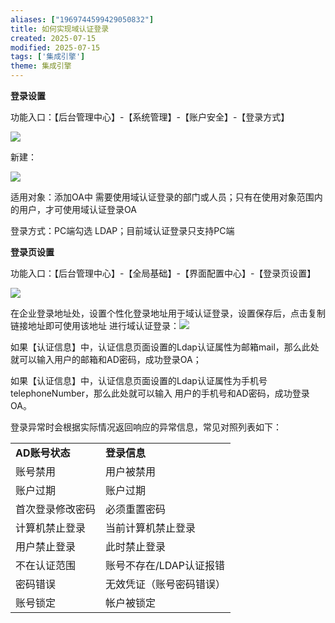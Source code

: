 ```yaml
---
aliases: ["1969744599429050832"]
title: 如何实现域认证登录
created: 2025-07-15
modified: 2025-07-15
tags: ['集成引擎']
theme: 集成引擎
---
```


**登录设置**

功能入口：【后台管理中心】-【系统管理】-【账户安全】-【登录方式】

![](https://myhelpdoc.oss-cn-heyuan.aliyuncs.com/mdimages/91c7d98bc276940b794b99485aa325d7.jpg)

新建：

![](https://myhelpdoc.oss-cn-heyuan.aliyuncs.com/mdimages/e8f17972669ad7eaca68d38764adf3ee.jpg)

适用对象：添加OA中 需要使用域认证登录的部门或人员；只有在使用对象范围内的用户，才可使用域认证登录OA

登录方式：PC端勾选 LDAP；目前域认证登录只支持PC端

**登录页设置**

功能入口：【后台管理中心】-【全局基础】-【界面配置中心】-【登录页设置】

![](https://myhelpdoc.oss-cn-heyuan.aliyuncs.com/mdimages/9068ba13c11e0327cd31e382ca6bc08c.jpg)

在企业登录地址处，设置个性化登录地址用于域认证登录，设置保存后，点击复制链接地址即可使用该地址 进行域认证登录：![](https://myhelpdoc.oss-cn-heyuan.aliyuncs.com/mdimages/cb1b05f975025443911fa48863757fd1.jpg)

如果【认证信息】中，认证信息页面设置的Ldap认证属性为邮箱mail，那么此处就可以输入用户的邮箱和AD密码，成功登录OA；

如果【认证信息】中，认证信息页面设置的Ldap认证属性为手机号telephoneNumber，那么此处就可以输入 用户的手机号和AD密码，成功登录OA。

登录异常时会根据实际情况返回响应的异常信息，常见对照列表如下：

|  |  |
| --- | --- |
| **AD账号状态** | **登录信息** |
| 账号禁用 | 用户被禁用 |
| 账户过期 | 账户过期 |
| 首次登录修改密码 | 必须重置密码 |
| 计算机禁止登录 | 当前计算机禁止登录 |
| 用户禁止登录 | 此时禁止登录 |
| 不在认证范围 | 账号不存在/LDAP认证报错 |
| 密码错误 | 无效凭证（账号密码错误） |
| 账号锁定 | 帐户被锁定 |

